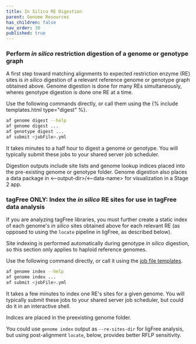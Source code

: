 ```yaml
---
title: In Silico RE Digestion
parent: Genome Resources
has_children: false
nav_order: 30
published: true
---
```


### Perform _in silico_ restriction digestion of a genome or genotype graph

A first step toward matching alignments to expected 
restriction enzyme (RE) sites is _in silico_ digestion of a relevant 
reference genome or genotype graph obtained above. Genome digestion is done for many 
REs simultaneously, wheres genotype digestion is done one RE at a time.

Use the following commands directly, or call them using the {% include templates.html type="digest" %}.

```sh
af genome digest --help
af genome digest ...
af genotype digest ...
af submit <jobFile>.yml
```

It takes minutes to a half hour to digest a genome or genotype.
You will typically submit these jobs to your shared server job scheduler.

Digestion outputs include site lists and genome lookup
indices placed into the pre-existing genome or genotype folder. Genome digestion
also places a data package in <--output-dir>/<--data-name> for visualization 
in a Stage 2 app.

### tagFree ONLY: Index the _in silico_ RE sites for use in tagFree data analysis

If you are analyzing tagFree libraries, you must further create a static index 
of each genome's _in silico_ sites obtained above for each relevant RE
(as opposed to using the `locate` pipeline in ligFree, as described below).

Site indexing is performed automatically during genotype _in silico_ digestion,
so this section only applies to haploid reference genomes.

Use the following command directly, or call it using the [job file templates]().

```sh
af genome index --help
af genome index ...
af submit <jobFile>.yml
```

It takes a few minutes to index one RE's sites for a given genome.
You will typically submit these jobs to your shared server job scheduler,
but could do it in an interactive shell. 

Indices are placed in the preexisting genome folder.

You could use `genome index` output as `--re-sites-dir` for ligFree analysis,
but using post-alignment `locate`, below, provides better RFLP sensitivity.
